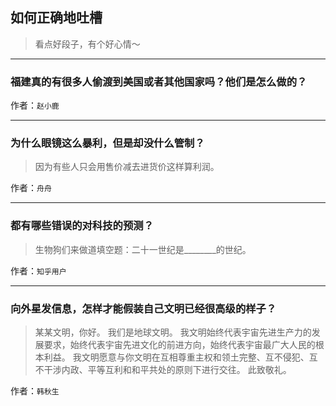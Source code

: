 ## 如何正确地吐槽

> 看点好段子，有个好心情～


 
---

### 福建真的有很多人偷渡到美国或者其他国家吗？他们是怎么做的？

> 


作者：`赵小鹿`

---

### 为什么眼镜这么暴利，但是却没什么管制？

> 因为有些人只会用售价减去进货价这样算利润。


作者：`舟舟`

---

### 都有哪些错误的对科技的预测？

> 生物狗们来做道填空题：二十一世纪是________的世纪。


作者：`知乎用户`

---

### 向外星发信息，怎样才能假装自己文明已经很高级的样子？

> 某某文明，你好。
> 我们是地球文明。
> 我文明始终代表宇宙先进生产力的发展要求，始终代表宇宙先进文化的前进方向，始终代表宇宙最广大人民的根本利益。
> 我文明愿意与你文明在互相尊重主权和领土完整、互不侵犯、互不干涉内政、平等互利和和平共处的原则下进行交往。
> 此致敬礼。


作者：`韩秋生`